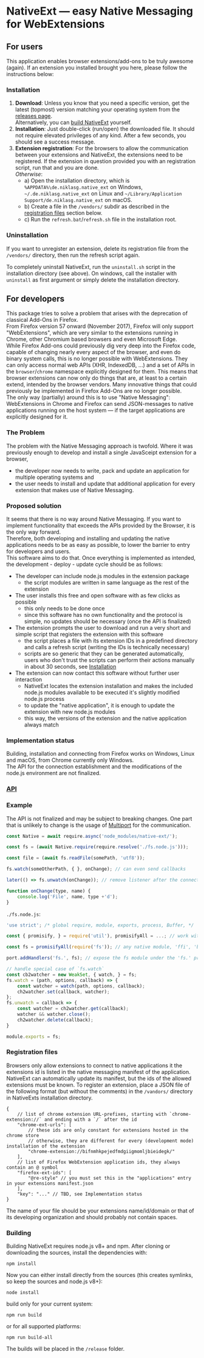 
# NativeExt — easy Native Messaging for WebExtensions


## For users

This application enables browser extensions/add-ons to be truly awesome (again). If an extension you installed brought you here, please follow the instructions below:

### Installation

1. **Download**: Unless you know that you need a specific version, get the latest (topmost) version matching your operating system from the [releases page](https://github.com/NiklasGollenstede/native-ext/releases).\
Alternatively, you can [build NativeExt](#building) yourself.
2. **Installation**: Just double-click (run/open) the downloaded file. It should not require elevated privileges of any kind. After a few seconds, you should see a success message.
3. **Extension registration**: For the browsers to allow the communication between your extensions and NativeExt, the extensions need to be registered. If the extension in question provided you with an registration script, run that and you are done.\
*Otherwise*:
	- a) Open the installation directory, which is `%APPDATA%\de.niklasg.native_ext` on Windows, `~/.de.niklasg.native_ext` on Linux and `~/Library/Application Support/de.niklasg.native_ext` on macOS.
	- b) Create a file in the `/vendors/` subdir as described in the [registration files](#registration-files) section below.
	- c) Run the `refresh.bat`/`refresh.sh` file in the installation root.

### Uninstallation

If you want to unregister an extension, delete its registration file from the `/vendors/` directory, then run the refresh script again.

To completely uninstall NativeExt, run the `uninstall.sh` script in the installation directory (see above). On windows, call the installer with `uninstall` as first argument or simply delete the installation directory.


## For developers

This package tries to solve a problem that arises with the deprecation of classical Add-Ons in Firefox.\
From Firefox version 57 onward (November 2017), Firefox will only support "WebExtensions", which are very similar to the extensions running in Chrome, other Chromium based browsers and even Microsoft Edge.\
While Firefox Add-ons could previously dig very deep into the Firefox code, capable of changing nearly every aspect of the browser, and even do binary system calls, this is no longer possible with WebExtensions. They can only access normal web APIs (XHR, IndexedDB, ...) and a set of APIs in the `browser`/`chrome` namespace explicitly  designed for them. This means that browser extensions can now only do things that are, at least to a certain extend, intended by the browser vendors. Many innovative things that could previously be implemented in Firefox Add-Ons are no longer possible.\
The only way (partially) around this is to use "Native Messaging": WebExtensions in Chrome and Firefox can send JSON-messages to native applications running on the host system — if the target applications are explicitly designed for it.

### The Problem

The problem with the Native Messaging approach is twofold. Where it was previously enough to develop and install a single JavaSceipt extension for a browser,
- the developer now needs to write, pack and update an application for multiple operating systems and
- the user needs to install and update that additional application for every extension that makes use of Native Messaging.

### Proposed solution

It seems that there is no way around Native Messaging. If you want to implement functionality that exceeds the APIs provided by the Browser, it is the only way forward.\
Therefore, both developing and installing and updating the native applications needs to be as easy as possible, to lower the barrier to entry for developers and users.\
This software aims to do that. Once everything is implemented as intended, the development - deploy - update cycle should be as follows:

- The developer can include node.js modules in the extension package
	- the script modules are written in same language as the rest of the extension
- The user installs this free and open software with as few clicks as possible
	- this only needs to be done once
	- since this software has no own functionality and the protocol is simple, no updates should be necessary (once the API is finalized)
- The extension prompts the user to download and run a very short and simple script that registers the extension with this software
	- the script places a file with its extension IDs in a predefined directory and calls a refresh script (writing the IDs is technically necessary)
	- scripts are so generic that they can be generated automatically, users who don't trust the scripts can perform their actions manually in about 30 seconds, see [Installation](#installation)
- The extension can now contact this software without further user interaction
	- NativeExt locates the extension installation and makes the included node.js modules available to be executed it's slightly modified node.js process
	- to update the "native application", it is enough to update the extension with new node.js modules
	- this way, the versions of the extension and the native application always match

### Implementation status

Building, installation and connecting from Firefox works on Windows, Linux and macOS, from Chrome currently only Windows.\
The API for the connection establishment and the modifications of the node.js environment are not finalized.


### [API](./api/README.md)


### Example

The API is not finalized and may be subject to breaking changes.
One part that is unlikely to change is the usage of [Multiport](https://github.com/NiklasGollenstede/multiport) for the communication.

```js
const Native = await require.async('node_modules/native-ext/');

const fs = (await Native.require(require.resolve('./fs.node.js')));

const file = (await fs.readFile(somePath, 'utf8'));

fs.watch(someOtherPath, { }, onChange); // can even send callbacks

later(() => fs.unwatch(onChange)); // remove listener after the connection closed

function onChange(type, name) {
	console.log('File', name, type +'d');
}
```
`./fs.node.js`:
```js
'use strict'; /* global require, module, exports, process, Buffer, */

const { promisify, } = require('util'), promisifyAll = ...; // work with promises

const fs = promisifyAll(require('fs')); // any native module, 'ffi', 'browser' or any file included in the extension

port.addHandlers('fs.', fs); // expose the fs module under the 'fs.' prefix

// handle special case of `fs.watch`
const cb2watcher = new WeakSet, { watch, } = fs;
fs.watch = (path, options, callback) => {
	const watcher = watch(path, options, callback);
	ch2watcher.set(callback, watcher);
};
fs.unwatch = callback => {
	const watcher = ch2watcher.get(callback);
	watcher && watcher.close();
	ch2watcher.delete(callback);
}

module.exports = fs;
```

### Registration files

Browsers only allow extensions to connect to native applications it the extensions id is listed in the native messaging manifest of the application.
NativeExt can automatically update its manifest, but the ids of the allowed extensions must be known. To register an extension, place a JSON file of the following format (but without the comments) in the `/vandors/` directory in NativeExts installation directory.
```json5
{
	// list of chrome extension URL-prefixes, starting with `chrome-extension://` and ending with a `/` after the id
	"chrome-ext-urls": [
		// these ids are only constant for extensions hosted in the chrome store
		// otherwise, they are different for every (development mode) installation of the extension
		"chrome-extension://bifnmhkpejedfmdgiigmomljbieidegk/"
	],
	// list of Firefox WebExtension application ids, they always contain an @ symbol
	"firefox-ext-ids": [
		"@re-style" // you must set this in the "applications" entry in your extensions manifest.json
	],
	"key": "..." // TBD, see Implementation status
}

```
The name of your file should be your extensions name/id/domain or that of its developing organization and should probably not contain spaces.


### Building

Building NativeExt requires node.js v8+ and npm. After cloning or downloading the sources, install the dependencies with:

`npm install`

Now you can either install directly from the sources (this creates symlinks, so keep the sources and node.js v8+):

`node install`

build only for your current system:

`npm run build`

or for all supported platforms:

`npm run build-all`

The builds will be placed in the `/release` folder.
